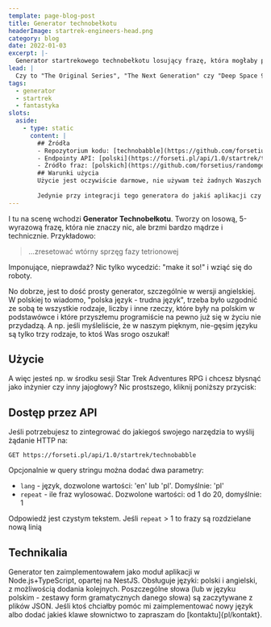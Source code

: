 ```yaml
---
template: page-blog-post
title: Generator technobełkotu
headerImage: startrek-engineers-head.png
category: blog
date: 2022-01-03
excerpt: |-
  Generator startrekowego technobełkotu losujący frazę, która mogłaby paść z ust Scottiego, O’Briena, czy LaForge'a.
lead: |
  Czy to "The Original Series", "The Next Generation" czy "Deep Space 9", oglądając "Star Treka" regularnie widzimy czerwony alert, emocje sięgają zenitu, statek/stację czeka zagłada... gdy nagle Główny Inżynier unosi błyszczące oczy i znajduje rozwiązanie! "Musimy tylko..."
tags:
  - generator
  - startrek
  - fantastyka
slots:
  aside:
    - type: static
      content: |
        ## Źródła
        - Repozytorium kodu: [technobabble](https://github.com/forsetius/randomgen)
        - Endpointy API: [polski](https://forseti.pl/api/1.0/startrek/technobabble?lang=pl), [angielski](https://forseti.pl/api/1.0/startrek/technobabble?lang=en)
        - Źródło fraz: [polskich](https://github.com/forsetius/randomgen/blob/dev/dict/technobabble-pl.json), [angielskich](https://github.com/forsetius/randomgen/blob/dev/dict/technobabble-en.json)
        ## Warunki użycia
        Użycie jest oczywiście darmowe, nie używam też żadnych Waszych danych. 
        
        Jedynie przy integracji tego generatora do jakiś aplikacji czy narzędzi proszę o atrybucję i zgłoszenie mi tego (w celu łechtania ego i podbijania motywacji do dalszej pracy)
---
```

I tu na scenę wchodzi **Generator Technobełkotu**. Tworzy on losową, 5-wyrazową frazę, która nie znaczy nic, ale brzmi bardzo mądrze i technicznie. Przykładowo:

> ...zresetować wtórny sprzęg fazy tetrionowej

Imponujące, nieprawdaż? Nic tylko wycedzić: "make it so!" i wziąć się do roboty.

No dobrze, jest to dość prosty generator, szczególnie w wersji angielskiej. W polskiej to wiadomo, "polska język - trudna język", trzeba było uzgodnić ze sobą te wszystkie rodzaje, liczby i inne rzeczy, które były na polskim w podstawówce i które przyszłemu programiście na pewno już się w życiu nie przydadzą. A np. jeśli myśleliście, że w naszym pięknym, nie-gęsim języku są tylko trzy rodzaje, to ktoś Was srogo oszukał!

## Użycie

A więc jesteś np. w środku sesji Star Trek Adventures RPG i chcesz błysnąć jako inżynier czy inny jajogłowy? Nic prostszego, kliknij poniższy przycisk:

<block id="generateBtn" type="apiCall" template="partial-technobabble" url="/api/1.0/startrek/technobabble?lang=pl"></block>

## Dostęp przez API

Jeśli potrzebujesz to zintegrować do jakiegoś swojego narzędzia to wyślij żądanie HTTP na:

```
GET https://forseti.pl/api/1.0/startrek/technobabble
```

Opcjonalnie w query stringu można dodać dwa parametry:
- `lang` - język, dozwolone wartości: 'en' lub 'pl'. Domyślnie: 'pl'
- `repeat` - ile fraz wylosować. Dozwolone wartości: od 1 do 20, domyślnie: 1

Odpowiedź jest czystym tekstem. Jeśli `repeat` > 1 to frazy są rozdzielane nową linią

## Technikalia
Generator ten zaimplementowałem jako moduł aplikacji w Node.js+TypeScript, opartej na NestJS. Obsługuje języki: polski i angielski, z możliwością dodania kolejnych. Poszczególne słowa (lub w języku polskim - zestawy form gramatycznych danego słowa) są zaczytywane z plików JSON. Jeśli ktoś chciałby pomóc mi zaimplementować nowy język albo dodać jakieś klawe słownictwo to zapraszam do [kontaktu]{pl/kontakt}.
